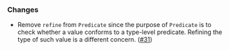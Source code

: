 ### Changes

* Remove `refine` from `Predicate` since the purpose of `Predicate` is
  to check whether a value conforms to a type-level predicate. Refining
  the type of such value is a different concern. ([#31])
  
[#31]: https://github.com/fthomas/refined/issues/31
